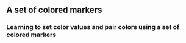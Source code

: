 ## A set of colored markers

### Learning to set color values and pair colors using a set of colored markers
